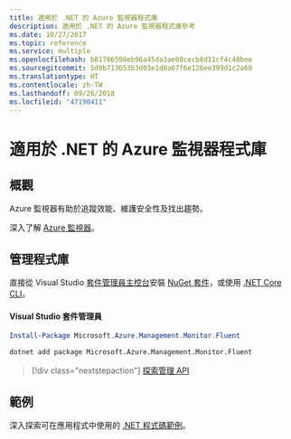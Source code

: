```yaml
---
title: 適用於 .NET 的 Azure 監視器程式庫
description: 適用於 .NET 的 Azure 監視器程式庫參考
ms.date: 10/27/2017
ms.topic: reference
ms.service: multiple
ms.openlocfilehash: b81786590eb96a45da3ae08cecb8d11cf4c40bee
ms.sourcegitcommit: 5d9b713653b3d03e1d0a67f6e126ee399d1c2a60
ms.translationtype: HT
ms.contentlocale: zh-TW
ms.lasthandoff: 09/26/2018
ms.locfileid: "47190411"
---
```

# <a name="azure-monitor-libraries-for-net"></a>適用於 .NET 的 Azure 監視器程式庫

## <a name="overview"></a>概觀

Azure 監視器有助於追蹤效能、維護安全性及找出趨勢。

深入了解 [Azure 監視器](/azure/monitoring-and-diagnostics/)。   

## <a name="management-library"></a>管理程式庫

直接從 Visual Studio [套件管理員主控台][PackageManager]安裝 [NuGet 套件](https://www.nuget.org/packages/Microsoft.Azure.Management.Monitor.Fluent)，或使用 [.NET Core CLI][DotNetCLI]。

#### <a name="visual-studio-package-manager"></a>Visual Studio 套件管理員

```powershell
Install-Package Microsoft.Azure.Management.Monitor.Fluent
```

```bash
dotnet add package Microsoft.Azure.Management.Monitor.Fluent
```

> [!div class="nextstepaction"]
> [探索管理 API](/dotnet/api/overview/azure/monitor/management)

## <a name="samples"></a>範例

深入探索可在應用程式中使用的 [.NET 程式碼範例](https://azure.microsoft.com/resources/samples/?platform=dotnet)。

[PackageManager]: https://docs.microsoft.com/nuget/tools/package-manager-console
[DotNetCLI]: https://docs.microsoft.com/dotnet/core/tools/dotnet-add-package